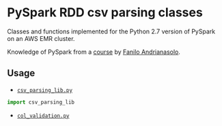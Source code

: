 # PySpark RDD csv parsing classes

Classes and functions implemented for the Python 2.7 version of PySpark on an AWS EMR cluster.

Knowledge of PySpark from a [course](https://github.com/andfanilo/pyspark-tutorial) by [Fanilo Andrianasolo](https://github.com/andfanilo).

## Usage

- [`csv_parsing_lib.py`](csv_parsing_lib.py)

```python
import csv_parsing_lib
```

- [`col_validation.py`](col_validation.py)


